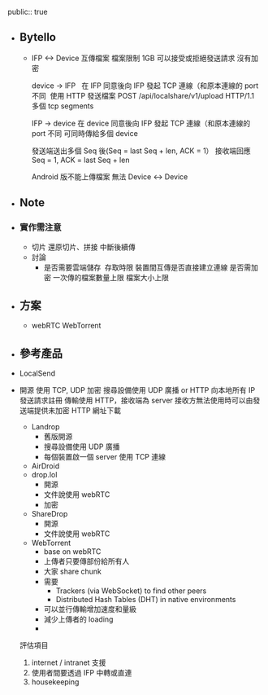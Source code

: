 public:: true

- ## Bytello
	- IFP <-> Device 互傳檔案
	  檔案限制 1GB
	  可以接受或拒絕發送請求
	  沒有加密
	  
	  device -> IFP  	在 IFP 同意後向 IFP 發起 TCP 連線（和原本連線的 port 不同 	使用 HTTP 發送檔案 POST /api/localshare/v1/upload HTTP/1.1  	多個 tcp segments
	  
	  IFP -> device
	  	在 device 同意後向 IFP 發起 TCP 連線（和原本連線的 port 不同
	  	可同時傳給多個 device
	  
	  發送端送出多個 Seq 後(Seq = last Seq + len, ACK = 1）
	  接收端回應 Seq = 1, ACK = last Seq + len
	  
	  Android 版不能上傳檔案
	  無法 Device <-> Device
- ## Note
- ### 實作需注意
	- 切片
	  還原切片、拼接
	  中斷後續傳
	- 討論
		- 是否需要雲端儲存 	存取時限
		  裝置間互傳是否直接建立連線
		  是否需加密
		  一次傳的檔案數量上限
		  檔案大小上限
- ## 方案
	- webRTC
	  WebTorrent
- ## 參考產品
- LocalSend
- 開源
  使用 TCP, UDP
  加密
  搜尋設備使用 UDP 廣播 or HTTP 向本地所有 IP 發送請求註冊
  傳輸使用 HTTP，接收端為 server
  接收方無法使用時可以由發送端提供未加密 HTTP 網址下載
  * Landrop
      * 舊版開源
      * 搜尋設備使用 UDP 廣播
      * 每個裝置啟一個 server 使用 TCP 連線
  * AirDroid
  * drop.lol
      * 開源
      * 文件說使用 webRTC
      * 加密
  * ShareDrop
      * 開源
      * 文件說使用 webRTC
  * WebTorrent
      * base on webRTC
      * 上傳者只要傳部份給所有人
      * 大家 share chunk
      * 需要
          * Trackers (via WebSocket) to find other peers
          * Distributed Hash Tables (DHT) in native environments
      * 可以並行傳輸增加速度和量級
      * 減少上傳者的 loading
      * 
  
  
  
  
  評估項目
  1. internet / intranet 支援
  2. 使用者間要透過 IFP 中轉或直連
  3. housekeeping